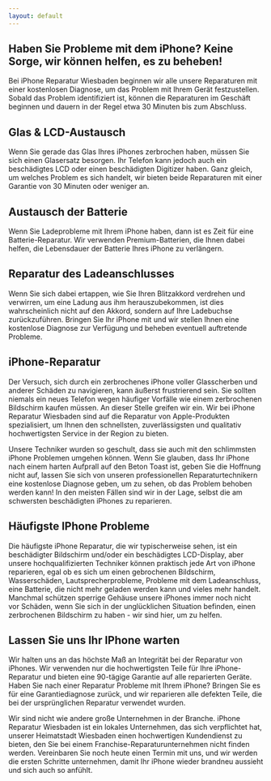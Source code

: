 ```yaml
---
layout: default
---
```


## Haben Sie Probleme mit dem iPhone? Keine Sorge, wir können helfen, es zu beheben!

Bei iPhone Reparatur Wiesbaden beginnen wir alle unsere Reparaturen mit einer kostenlosen Diagnose, um das Problem mit Ihrem Gerät festzustellen. Sobald das Problem identifiziert ist, können die Reparaturen im Geschäft beginnen und dauern in der Regel etwa 30 Minuten bis zum Abschluss. 

## Glas & LCD-Austausch
Wenn Sie gerade das Glas Ihres iPhones zerbrochen haben, müssen Sie sich einen Glasersatz besorgen. Ihr Telefon kann jedoch auch ein beschädigtes LCD oder einen beschädigten Digitizer haben. Ganz gleich, um welches Problem es sich handelt, wir bieten beide Reparaturen mit einer Garantie von 30 Minuten oder weniger an. 

## Austausch der Batterie
Wenn Sie Ladeprobleme mit Ihrem iPhone haben, dann ist es Zeit für eine Batterie-Reparatur. Wir verwenden Premium-Batterien, die Ihnen dabei helfen, die Lebensdauer der Batterie Ihres iPhone zu verlängern. 

## Reparatur des Ladeanschlusses
Wenn Sie sich dabei ertappen, wie Sie Ihren Blitzakkord verdrehen und verwirren, um eine Ladung aus ihm herauszubekommen, ist dies wahrscheinlich nicht auf den Akkord, sondern auf Ihre Ladebuchse zurückzuführen. Bringen Sie Ihr iPhone mit und wir stellen Ihnen eine kostenlose Diagnose zur Verfügung und beheben eventuell auftretende Probleme.  


## iPhone-Reparatur 
Der Versuch, sich durch ein zerbrochenes iPhone voller Glasscherben und anderer Schäden zu navigieren, kann äußerst frustrierend sein. Sie sollten niemals ein neues Telefon wegen häufiger Vorfälle wie einem zerbrochenen Bildschirm kaufen müssen. An dieser Stelle greifen wir ein. Wir bei iPhone Reparatur Wiesbaden sind auf die Reparatur von Apple-Produkten spezialisiert, um Ihnen den schnellsten, zuverlässigsten und qualitativ hochwertigsten Service in der Region zu bieten. 

Unsere Techniker wurden so geschult, dass sie auch mit den schlimmsten iPhone Problemen umgehen können. Wenn Sie glauben, dass Ihr iPhone nach einem harten Aufprall auf den Beton Toast ist, geben Sie die Hoffnung nicht auf, lassen Sie sich von unseren professionellen Reparaturtechnikern eine kostenlose Diagnose geben, um zu sehen, ob das Problem behoben werden kann! In den meisten Fällen sind wir in der Lage, selbst die am schwersten beschädigten iPhones zu reparieren.

## Häufigste IPhone Probleme  
Die häufigste iPhone Reparatur, die wir typischerweise sehen, ist ein beschädigter Bildschirm und/oder ein beschädigtes LCD-Display, aber unsere hochqualifizierten Techniker können praktisch jede Art von iPhone reparieren, egal ob es sich um einen gebrochenen Bildschirm, Wasserschäden, Lautsprecherprobleme, Probleme mit dem Ladeanschluss, eine Batterie, die nicht mehr geladen werden kann und vieles mehr handelt. Manchmal schützen sperrige Gehäuse unsere iPhones immer noch nicht vor Schäden, wenn Sie sich in der unglücklichen Situation befinden, einen zerbrochenen Bildschirm zu haben - wir sind hier, um zu helfen. 

## Lassen Sie uns Ihr IPhone warten 
Wir halten uns an das höchste Maß an Integrität bei der Reparatur von iPhones. Wir verwenden nur die hochwertigsten Teile für Ihre iPhone-Reparatur und bieten eine 90-tägige Garantie auf alle reparierten Geräte. Haben Sie nach einer Reparatur Probleme mit Ihrem iPhone? Bringen Sie es für eine Garantiediagnose zurück, und wir reparieren alle defekten Teile, die bei der ursprünglichen Reparatur verwendet wurden. 

Wir sind nicht wie andere große Unternehmen in der Branche. iPhone Reparatur Wiesbaden ist ein lokales Unternehmen, das sich verpflichtet hat, unserer Heimatstadt Wiesbaden einen hochwertigen Kundendienst zu bieten, den Sie bei einem Franchise-Reparaturunternehmen nicht finden werden. Vereinbaren Sie noch heute einen Termin mit uns, und wir werden die ersten Schritte unternehmen, damit Ihr iPhone wieder brandneu aussieht und sich auch so anfühlt. 
